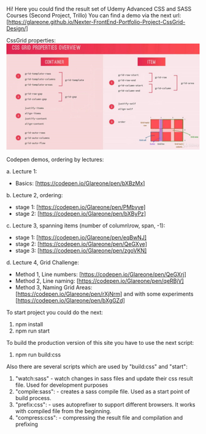 Hi!
Here you could find the result set of Udemy Advanced CSS and SASS Courses (Second Project, Trillo)
You can find a demo via the next url:
[https://glareone.github.io/Nexter-FrontEnd-Portfolio-Project-CssGrid-Design/]

CssGrid properties:
![alt text](img/cssGrid_properties.jpg)

Codepen demos, ordering by lectures:
 
a. Lecture 1:
* Basics: [https://codepen.io/Glareone/pen/bXBzMx]

b. Lecture 2, ordering:
* stage 1: [https://codepen.io/Glareone/pen/PMbvye]
* stage 2: [https://codepen.io/Glareone/pen/bXByPz]

c. Lecture 3, spanning items (number of column\row, span, -1):
* stage 1: [https://codepen.io/Glareone/pen/eqBwNJ]
* stage 2: [https://codepen.io/Glareone/pen/QeGXye]
* stage 3: [https://codepen.io/Glareone/pen/zgoVKN]

d. Lecture 4, Grid Challenge:
* Method 1, Line numbers: [https://codepen.io/Glareone/pen/QeGXrj]
* Method 2, Line naming: [https://codepen.io/Glareone/pen/qeRBjV]
* Method 3, Naming Grid Areas:  [https://codepen.io/Glareone/pen/rXjNrm] and with some experiments [https://codepen.io/Glareone/pen/bXgGZd]


To start project you could do the next:
1. npm install
2. npm run start

To build the production version of this site you have to use the next script:
1. npm run build:css

Also there are several scripts which are used by "build:css" and "start":
1. "watch:sass" - watch changes in sass files and update their css result file. Used for development purposes
2. "compile:sass": - creates a sass compile file. Used as a start point of build process.
3. "prefix:css": - uses autoprefixer to support different browsers. It works with compiled file from the beginning.
4. "compress:css": - compressing the result file and compilation and prefixing
